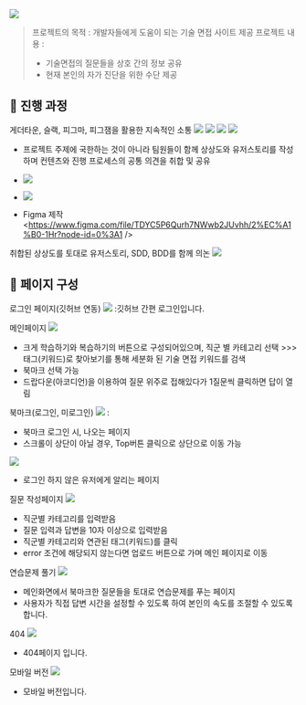 
![](https://i.imgur.com/f6cY7tU.png)


> 프로젝트의 목적 : 개발자들에게 도움이 되는 기술 면접 사이트 제공
> 프로젝트 내용 : 
> - 기술면접의 질문들을 상호 간의 정보 공유
> - 현재 본인의 자가 진단을 위한 수단 제공


## :memo: 진행 과정

게더타운, 슬랙, 피그마, 피그잼을 활용한 지속적인 소통
![](https://i.imgur.com/I8NF6nj.jpg)
![](https://i.imgur.com/4XsqL4n.png)
![](https://i.imgur.com/YELNVDO.jpg)
![](https://i.imgur.com/XocNPCu.png)

- 프로젝트 주제에 국한하는 것이 아니라 팀원들이 함께 상상도와 유저스토리를 작성하며 컨텐츠와 진행 프로세스의 공통 의견을 취합 및 공유
- ![](https://i.imgur.com/2I9wCV0.jpg)
- ![](https://i.imgur.com/g0a3aft.png)

- Figma 제작
<https://www.figma.com/file/TDYC5P6Qurh7NWwb2JUvhh/2%EC%A1%B0-1Hr?node-id=0%3A1 />

취합된 상상도를 토대로 유저스토리, SDD, BDD를 함께 의논
![](https://i.imgur.com/z3KmvyR.png)


## :memo: 페이지 구성
로그인 페이지(깃허브 연동)
![](https://i.imgur.com/VPvdnJE.png)
:깃허브 간편 로그인입니다.

메인페이지
![](https://i.imgur.com/HFHNh0h.png)

- 크게 학습하기와 복습하기의 버튼으로 구성되어있으며, 직군 별 카테고리 선택 >>> 태그(키워드)로 찾아보기를 통해 세분화 된 기술 면접 키워드를 검색
- 북마크 선택 가능
- 드랍다운(아코디언)을 이용하여 질문 위주로 접해있다가 1질문씩 클릭하면 답이 열림

북마크(로그인, 미로그인)
![](https://i.imgur.com/8zzx4SX.png)
:
- 북마크 로그인 시, 나오는 페이지
- 스크롤이 상단이 아닐 경우, Top버튼 클릭으로 상단으로 이동 가능

![](https://i.imgur.com/goljvNp.png)
- 로그인 하지 않은 유저에게 알리는 페이지

질문 작성페이지
![](https://i.imgur.com/0Xq3W4m.png)
- 직군별 카테고리를 입력받음
- 질문 입력과 답변을 10자 이상으로 입력받음
- 직군별 카테고리와 연관된 태그(키워드)를 클릭
- error 조건에 해당되지 않는다면 업로드 버튼으로 가며 메인 페이지로 이동

연습문제 풀기
![](https://i.imgur.com/XjHm940.png)
- 메인화면에서 북마크한 질문들을 토대로 연습문제를 푸는 페이지
- 사용자가 직접 답변 시간을 설정할 수 있도록 하여 본인의 속도를 조절할 수 있도록 합니다.

404
![](https://i.imgur.com/95KBVlZ.png)
- 404페이지 입니다.

모바일 버전
![](https://i.imgur.com/DNlRSZ0.png)
- 모바일 버전입니다.

